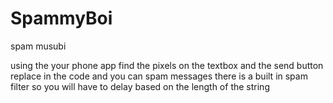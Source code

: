 # SpammyBoi
spam musubi

using the your phone app find the pixels on the textbox and the send button 
replace in the code and you can spam messages there is a built in spam filter so you will have to delay 
based on the length of the string
